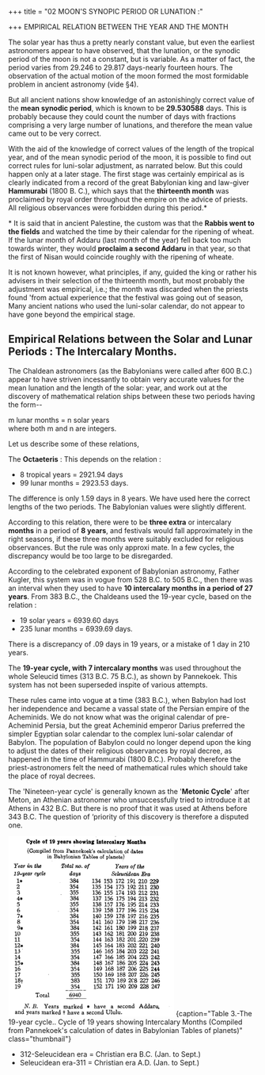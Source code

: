 +++
title = "02 MOON'S SYNOPIC PERIOD OR LUNATION :"

+++
EMPIRICAL RELATION BETWEEN THE YEAR AND THE MONTH 

The solar year has thus a pretty nearly constant value, but even the earliest astronomers appear to have observed, that the lunation, or the synodic period of the moon is not a constant, but is variable. As a matter of fact, the period varies from 29.246 to 29.817 days-nearly fourteen hours. The observation of the actual motion of the moon formed the most formidable problem in ancient astronomy (vide §4). 

But all ancient nations show knowledge of an astonishingly correct value of the **mean synodic period**, which is known to be **29.530588** days. This is probably because they could count the number of days with fractions comprising a very large number of lunations, and therefore the mean value came out to be very correct. 

With the aid of the knowledge of correct values of the length of the tropical year, and of the mean synodic period of the moon, it is possible to find out correct rules for luni-solar adjustment, as narrated below. But this could happen only at a later stage. The first stage was certainly empirical as is clearly indicated from a record of the great Babylonian king and law-giver **Hammurabi** (1800 B. C.), which says that the **thirteenth month** was proclaimed by royal order throughout the empire on the advice of priests. All religious observances were forbidden during this period.\* 

\* It is said that in ancient Palestine, the custom was that the **Rabbis went to the fields** and watched the time by their calendar for the ripening of wheat. If the lunar month of Addaru (last month of the year) fell back too much towards winter, they would **proclaim a second Addaru** in that year, so that the first of Nisan would coincide roughly with the ripening of wheate. 

It is not known however, what principles, if any, guided the king or rather his advisers in their selection of the thirteenth month, but most probably the adjustment was empirical, i.e.; the month was discarded when the priests found 'from actual experience that the festival was going out of season, Many ancient nations who used the luni-solar calendar, do not appear to have gone beyond the empirical stage. 

## Empirical Relations between the Solar and Lunar Periods : The Intercalary Months. 

The Chaldean astronomers (as the Babylonians were called after 600 B.C.) appear to have striven incessantly to obtain very accurate values for the mean lunation and the length of the solar: year, and work out at the discovery of mathematical relation ships between these two periods having the form-- 

m lunar months = n solar years  
where both m and n are integers. 

Let us describe some of these relations, 

The **Octaeteris** : This depends on the relation : 

- 8 tropical years = 2921.94 days
- 99 lunar months = 2923.53 days. 

The difference is only 1.59 days in 8 years. We have used here the correct lengths of the two periods. The Babylonian values were slightly different. 

According to this relation, there were to be **three extra** or intercalary **months** in a period of **8 years**, and festivals would fall approximately in the right seasons, if these three months were suitably excluded for religious observances. But the rule was only approxi mate. In a few cycles, the discrepancy would be too large to be disregarded. 

According to the celebrated exponent of Babylonian astronomy, Father Kugler, this system was in vogue from 528 B.C. to 505 B.C., then there was an interval when they used to have **10 intercalary months in a period of 27 years**. From 383 B.C., the Chaldeans used the 19-year cycle, based on the relation : 

- 19 solar years = 6939.60 days 
- 235 lunar months = 6939.69 days. 

There is a discrepancy of .09 days in 19 years, or a mistake of 1 day in 210 years. 

The **19-year cycle, with 7 intercalary months** was used throughout the whole Seleucid times (313 B.C. 75 B.C.), as shown by Pannekoek. This system has not been superseded inspite of various attempts. 

These rules came into vogue at a time (383 B.C.), when Babylon had lost her independence and became a vassal state of the Persian empire of the Acheminids. We do not know what was the original calendar of pre-Acheminid Persia, but the great Acheminid emperor Darius preferred the simpler Egyptian solar calendar to the complex luni-solar calendar of Babylon. The population of Babylon could no longer depend upon the king to adjust the dates of their religious observances by royal decree, as happened in the time of Hammurabi (1800 B.C.). Probably therefore the priest-astronomers felt the need of mathematical rules which should take the place of royal decrees.

The 'Nineteen-year cycle' is generally known as the '**Metonic Cycle**' after Meton, an Athenian astronomer who unsuccessfully tried to introduce it at Athens in 432 B.C. But there is no proof that it was used at Athens before 343 B.C. The question of ‘priority of this discovery is therefore a disputed one. 


![](../../images/chaldean_19_year_cycle.png)
{caption="Table 3.-The 19-year cycle.. Cycle of 19 years showing Intercalary Months (Compiled from Pannekoek's calculation of dates in Babylonian Tables of planets)" class="thumbnail"}


- 312-Seleucidean era = Christian era B.C. (Jan. to Sept.) 
- Seleucidean era-311 = Christian era A.D. (Jan. to Sept.) 


